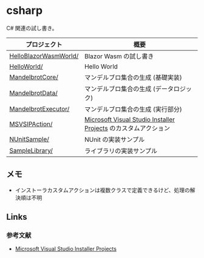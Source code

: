 # csharp
C# 関連の試し書き。

プロジェクト | 概要
--- | ---
[HelloBlazorWasmWorld/](./HelloBlazorWasmWorld/) | Blazor Wasm の試し書き
[HelloWorld/](./HelloWorld/) | Hello World
[MandelbrotCore/](./MandelbrotCore/) | マンデルブロ集合の生成 (基礎実装)
[MandelbrotData/](./MandelbrotData/) | マンデルブロ集合の生成 (データロジック)
[MandelbrotExecutor/](./MandelbrotExecutor/) | マンデルブロ集合の生成 (実行部分)
[MSVSIPAction/](./MSVSIPAction/) | [Microsoft Visual Studio Installer Projects] のカスタムアクション
[NUnitSample/](./NUnitSample/) | NUnit の実装サンプル
[SampleLibrary/](./SampleLibrary/) | ライブラリの実装サンプル



## メモ
* インストーラカスタムアクションは複数クラスで定義できるけど、処理の解決順は不明


## Links
### 参考文献
* [Microsoft Visual Studio Installer Projects]


[Microsoft Visual Studio Installer Projects]: https://marketplace.visualstudio.com/items?itemName=VisualStudioClient.MicrosoftVisualStudio2017InstallerProjects

